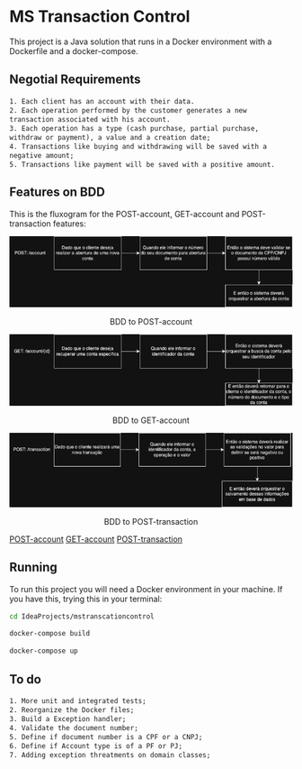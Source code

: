 
# MS Transaction Control

This project is a Java solution that runs in a Docker environment with a Dockerfile and a docker-compose.

## Negotial Requirements

```text
1. Each client has an account with their data.
2. Each operation performed by the customer generates a new transaction associated with his account.
3. Each operation has a type (cash purchase, partial purchase, withdraw or payment), a value and a creation date;
4. Transactions like buying and withdrawing will be saved with a negative amount;
5. Transactions like payment will be saved with a positive amount.
```

## Features on BDD

This is the fluxogram for the POST-account, GET-account and POST-transaction features:

<div align="center">
    <img src="./doc/post-account.png" alt="BDD to POST-account">
    <p>BDD to POST-account</p>
</div>

<div align="center">
    <img src="./doc/get-account.png" alt="BDD to GET-account">
    <p>BDD to GET-account</p>
</div>

<div align="center">
    <img src="./doc/post-transaction.png" alt="BDD to POST-transaction">
    <p>BDD to POST-transaction</p>
</div>

[POST-account](./doc/post-account.png)
[GET-account](./doc/get-account.png)
[POST-transaction](./doc/post-transaction.png)

## Running

To run this project you will need a Docker environment in your machine. If you have this, trying this in your terminal:

```bash
cd IdeaProjects/mstranscationcontrol
```

```bash
docker-compose build
```

```bash
docker-compose up
```

## To do

```text
1. More unit and integrated tests;
2. Reorganize the Docker files;
3. Build a Exception handler;
4. Validate the document number;
5. Define if document number is a CPF or a CNPJ;
6. Define if Account type is of a PF or PJ;
7. Adding exception threatments on domain classes;
```